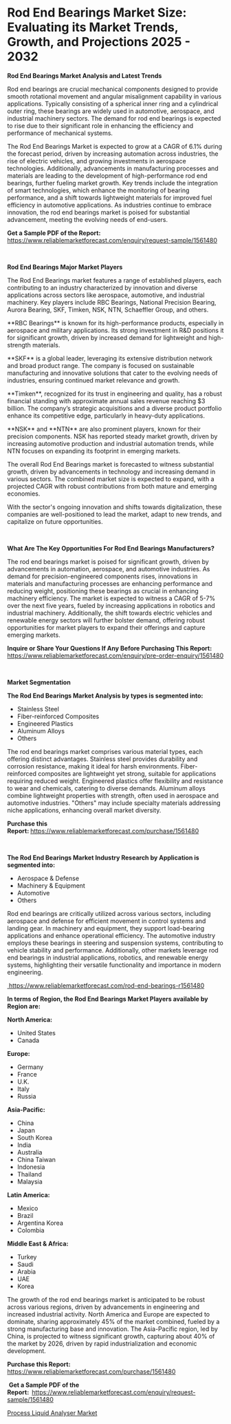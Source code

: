 <p><h1>Rod End Bearings Market Size: Evaluating its Market Trends, Growth, and Projections 2025 - 2032</h1></p><p><strong>Rod End Bearings Market Analysis and Latest Trends</strong></p>
<p><p>Rod end bearings are crucial mechanical components designed to provide smooth rotational movement and angular misalignment capability in various applications. Typically consisting of a spherical inner ring and a cylindrical outer ring, these bearings are widely used in automotive, aerospace, and industrial machinery sectors. The demand for rod end bearings is expected to rise due to their significant role in enhancing the efficiency and performance of mechanical systems.</p><p>The Rod End Bearings Market is expected to grow at a CAGR of 6.1% during the forecast period, driven by increasing automation across industries, the rise of electric vehicles, and growing investments in aerospace technologies. Additionally, advancements in manufacturing processes and materials are leading to the development of high-performance rod end bearings, further fueling market growth. Key trends include the integration of smart technologies, which enhance the monitoring of bearing performance, and a shift towards lightweight materials for improved fuel efficiency in automotive applications. As industries continue to embrace innovation, the rod end bearings market is poised for substantial advancement, meeting the evolving needs of end-users.</p></p>
<p><strong>Get a Sample PDF of the Report:&nbsp;</strong> <a href="https://www.reliablemarketforecast.com/enquiry/request-sample/1561480?utm_campaign=3445&utm_medium=2&utm_source=Github&utm_content=ia&utm_term=08042025&utm_id=rod-end-bearings">https://www.reliablemarketforecast.com/enquiry/request-sample/1561480</a></p>
<p>&nbsp;</p>
<p><strong>Rod End Bearings Major Market Players</strong></p>
<p><p>The Rod End Bearings market features a range of established players, each contributing to an industry characterized by innovation and diverse applications across sectors like aerospace, automotive, and industrial machinery. Key players include RBC Bearings, National Precision Bearing, Aurora Bearing, SKF, Timken, NSK, NTN, Schaeffler Group, and others.</p><p>**RBC Bearings** is known for its high-performance products, especially in aerospace and military applications. Its strong investment in R&D positions it for significant growth, driven by increased demand for lightweight and high-strength materials.</p><p>**SKF** is a global leader, leveraging its extensive distribution network and broad product range. The company is focused on sustainable manufacturing and innovative solutions that cater to the evolving needs of industries, ensuring continued market relevance and growth.</p><p>**Timken**, recognized for its trust in engineering and quality, has a robust financial standing with approximate annual sales revenue reaching $3 billion. The company’s strategic acquisitions and a diverse product portfolio enhance its competitive edge, particularly in heavy-duty applications.</p><p>**NSK** and **NTN** are also prominent players, known for their precision components. NSK has reported steady market growth, driven by increasing automotive production and industrial automation trends, while NTN focuses on expanding its footprint in emerging markets.</p><p>The overall Rod End Bearings market is forecasted to witness substantial growth, driven by advancements in technology and increasing demand in various sectors. The combined market size is expected to expand, with a projected CAGR with robust contributions from both mature and emerging economies.</p><p>With the sector's ongoing innovation and shifts towards digitalization, these companies are well-positioned to lead the market, adapt to new trends, and capitalize on future opportunities.</p></p>
<p>&nbsp;</p>
<p><strong>What Are The Key Opportunities For Rod End Bearings Manufacturers?</strong></p>
<p><p>The rod end bearings market is poised for significant growth, driven by advancements in automation, aerospace, and automotive industries. As demand for precision-engineered components rises, innovations in materials and manufacturing processes are enhancing performance and reducing weight, positioning these bearings as crucial in enhancing machinery efficiency. The market is expected to witness a CAGR of 5-7% over the next five years, fueled by increasing applications in robotics and industrial machinery. Additionally, the shift towards electric vehicles and renewable energy sectors will further bolster demand, offering robust opportunities for market players to expand their offerings and capture emerging markets.</p></p>
<p><strong>Inquire or Share Your Questions If Any Before Purchasing This Report:</strong> <a href="https://www.reliablemarketforecast.com/enquiry/pre-order-enquiry/1561480?utm_campaign=3445&utm_medium=2&utm_source=Github&utm_content=ia&utm_term=08042025&utm_id=rod-end-bearings">https://www.reliablemarketforecast.com/enquiry/pre-order-enquiry/1561480</a></p>
<p>&nbsp;</p>
<p><strong>Market Segmentation</strong></p>
<p><strong>The Rod End Bearings Market Analysis by types is segmented into:</strong></p>
<p><ul><li>Stainless Steel</li><li>Fiber-reinforced Composites</li><li>Engineered Plastics</li><li>Aluminum Alloys</li><li>Others</li></ul></p>
<p><p>The rod end bearings market comprises various material types, each offering distinct advantages. Stainless steel provides durability and corrosion resistance, making it ideal for harsh environments. Fiber-reinforced composites are lightweight yet strong, suitable for applications requiring reduced weight. Engineered plastics offer flexibility and resistance to wear and chemicals, catering to diverse demands. Aluminum alloys combine lightweight properties with strength, often used in aerospace and automotive industries. "Others" may include specialty materials addressing niche applications, enhancing overall market diversity.</p></p>
<p><strong>Purchase this Report:&nbsp;</strong><a href="https://www.reliablemarketforecast.com/purchase/1561480?utm_campaign=3445&utm_medium=2&utm_source=Github&utm_content=ia&utm_term=08042025&utm_id=rod-end-bearings">https://www.reliablemarketforecast.com/purchase/1561480</a></p>
<p>&nbsp;</p>
<p><strong>The Rod End Bearings Market Industry Research by Application is segmented into:</strong></p>
<p><ul><li>Aerospace & Defense</li><li>Machinery & Equipment</li><li>Automotive</li><li>Others</li></ul></p>
<p><p>Rod end bearings are critically utilized across various sectors, including aerospace and defense for efficient movement in control systems and landing gear. In machinery and equipment, they support load-bearing applications and enhance operational efficiency. The automotive industry employs these bearings in steering and suspension systems, contributing to vehicle stability and performance. Additionally, other markets leverage rod end bearings in industrial applications, robotics, and renewable energy systems, highlighting their versatile functionality and importance in modern engineering.</p></p>
<p><a href="https://www.reliablemarketforecast.com/rod-end-bearings-r1561480?utm_campaign=3445&utm_medium=2&utm_source=Github&utm_content=ia&utm_term=08042025&utm_id=rod-end-bearings">&nbsp;https://www.reliablemarketforecast.com/rod-end-bearings-r1561480</a></p>
<p><strong>In terms of Region, the Rod End Bearings Market Players available by Region are:</strong></p>
<p>
    <p> <strong> North America: </strong>
        <ul>
            <li>United States</li>
            <li>Canada</li>
        </ul>
        </p> 
    <p> <strong> Europe: </strong>
        <ul>
            <li>Germany</li>
            <li>France</li>
            <li>U.K.</li>
            <li>Italy</li>
            <li>Russia</li>
        </ul>
        </p> 
    <p> <strong> Asia-Pacific: </strong>
        <ul>
            <li>China</li>
            <li>Japan</li>
            <li>South Korea</li>
            <li>India</li>
            <li>Australia</li>
            <li>China Taiwan</li>
            <li>Indonesia</li>
            <li>Thailand</li>
            <li>Malaysia</li>
        </ul>
        </p> 
    <p> <strong> Latin America: </strong>
        <ul>
            <li>Mexico</li>
            <li>Brazil</li>
            <li>Argentina Korea</li>
            <li>Colombia</li>
        </ul>
        </p> 
    <p> <strong> Middle East & Africa: </strong>
        <ul>
            <li>Turkey</li>
            <li>Saudi</li>
            <li>Arabia</li>
            <li>UAE</li>
            <li>Korea</li>
        </ul>
    </p>
    </p>
<p><p>The growth of the rod end bearings market is anticipated to be robust across various regions, driven by advancements in engineering and increased industrial activity. North America and Europe are expected to dominate, sharing approximately 45% of the market combined, fueled by a strong manufacturing base and innovation. The Asia-Pacific region, led by China, is projected to witness significant growth, capturing about 40% of the market by 2026, driven by rapid industrialization and economic development.</p></p>
<p><strong>Purchase this Report: </strong><a href="https://www.reliablemarketforecast.com/purchase/1561480?utm_campaign=3445&utm_medium=2&utm_source=Github&utm_content=ia&utm_term=08042025&utm_id=rod-end-bearings">https://www.reliablemarketforecast.com/purchase/1561480</a></p>
<p>&nbsp;<strong>Get a Sample PDF of the Report:&nbsp;&nbsp;</strong><a href="https://www.reliablemarketforecast.com/enquiry/request-sample/1561480?utm_campaign=3445&utm_medium=2&utm_source=Github&utm_content=ia&utm_term=08042025&utm_id=rod-end-bearings">https://www.reliablemarketforecast.com/enquiry/request-sample/1561480</a></p>
<p><strong></strong></p>
<p><p><a href="https://github.com/zoccohaniech/Market-Research-Report-List-1/blob/main/process-liquid-analyser-market.md?utm_campaign=3445&utm_medium=2&utm_source=Github&utm_content=ia&utm_term=08042025&utm_id=rod-end-bearings">Process Liquid Analyser Market</a></p></p>